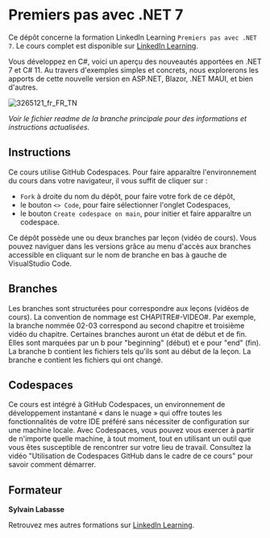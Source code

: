 # Premiers pas avec .NET 7

Ce dépôt concerne la formation LinkedIn Learning `Premiers pas avec .NET 7`. Le cours complet est disponible sur [LinkedIn Learning][lil-course-url].

Vous développez en C#, voici un aperçu des nouveautés apportées en .NET 7 et C# 11. Au travers d'exemples simples et concrets, nous explorerons les apports de cette nouvelle version en ASP.NET, Blazor, .NET MAUI, et bien d'autres.

![3265121_fr_FR_TN](https://media.licdn.com/dms/image/C4E0DAQESUx6gUhJ7xw/learning-public-crop_675_1200/0/1678086710215?e=2147483647&v=beta&t=tyB2BI-OlI4-FdmWjfChGJOdPCtaaiZ_bU83dAY4WM8)

_Voir le fichier readme de la branche principale pour des informations et instructions actualisées._

## Instructions

Ce cours utilise GitHub Codespaces. Pour faire apparaître l'environnement du cours dans votre navigateur, il vous suffit de cliquer sur :
- `Fork` à droite du nom du dépôt, pour faire votre fork de ce dépôt,
- le bouton `<> Code`, pour faire sélectionner l'onglet Codespaces,
- le bouton `Create codespace on main`, pour initier et faire apparaître un codespace.

Ce dépôt possède une ou deux branches par leçon (vidéo de cours). Vous pouvez naviguer dans les versions grâce au menu d'accès aux branches accessible en cliquant sur le nom de branche en bas à gauche de VisualStudio Code.

## Branches

Les branches sont structurées pour correspondre aux leçons (vidéos de cours). La convention de nommage est CHAPITRE#-VIDEO#. Par exemple, la branche nommée 02-03 correspond au second chapitre et troisième vidéo du chapitre. 
Certaines branches auront un état de début et de fin. Elles sont marquées par un b pour "beginning" (début) et e pour "end" (fin). La branche b contient les fichiers tels qu'ils sont au début de la leçon. La branche e contient les fichiers qui ont changé.

## Codespaces

Ce cours est intégré à GitHub Codespaces, un environnement de développement instantané « dans le nuage » qui offre toutes les fonctionnalités de votre IDE préféré sans nécessiter de configuration sur une machine locale. Avec Codespaces, vous pouvez vous exercer à partir de n'importe quelle machine, à tout moment, tout en utilisant un outil que vous êtes susceptible de rencontrer sur votre lieu de travail. Consultez la vidéo "Utilisation de Codespaces GitHub dans le cadre de ce cours" pour savoir comment démarrer.

## Formateur

**Sylvain Labasse** 

Retrouvez mes autres formations sur [LinkedIn Learning][lil-URL-trainer].

[lil-course-url]: https://www.linkedin.com/learning/premiers-pas-avec-dot-net-7
[lil-URL-trainer]: https://www.linkedin.com/learning/instructors/sylvain-labasse
